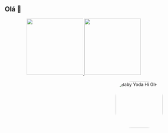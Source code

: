 <html>
  <head>
    <h2> Olá 👋 </h2>
  </head>
</html>

<div align="center">
  <a href="https://github.com/rafaellimafil">
  <img height="180em" src="https://github-readme-stats.vercel.app/api?username=rafaellimafil&show_icons=true&theme=dark&include_all_commits=true&count_private=true"/>
  <img height="180em" src="https://github-readme-stats.vercel.app/api/top-langs/?username=rafaellimafil&layout=compact&langs_count=7&theme=dark"/>
</div>

<div style="display: inline_block"><br>
  <img align="right" alt="Baby Yoda Hi GIF" height="150" style="border-radius:50px;" src="">
</div>



<!--Here are some ideas to get you started:

- 🔭 I’m currently working on ...
- 🌱 I’m currently learning ...
- 👯 I’m looking to collaborate on ...
- 🤔 I’m looking for help with ...
- 💬 Ask me about ...
- 📫 How to reach me: ...
- 😄 Pronouns: ...
- ⚡ Fun fact: ...
-->
